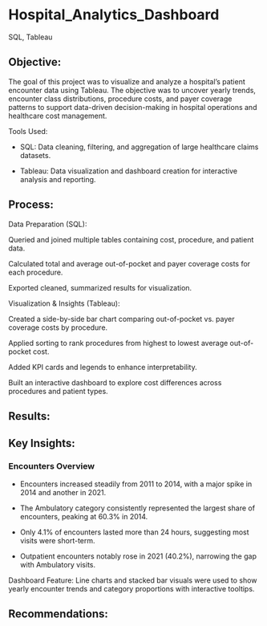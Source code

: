# Hospital_Analytics_Dashboard
SQL, Tableau


## Objective:
The goal of this project was to visualize and analyze a hospital’s patient encounter data using Tableau. The objective was to uncover yearly trends, encounter class distributions, procedure costs, and payer coverage patterns to support data-driven decision-making in hospital operations and healthcare cost management.

Tools Used:

- SQL: Data cleaning, filtering, and aggregation of large healthcare claims datasets.

- Tableau: Data visualization and dashboard creation for interactive analysis and reporting.

## Process:

Data Preparation (SQL):

Queried and joined multiple tables containing cost, procedure, and patient data.

Calculated total and average out-of-pocket and payer coverage costs for each procedure.

Exported cleaned, summarized results for visualization.

Visualization & Insights (Tableau):

Created a side-by-side bar chart comparing out-of-pocket vs. payer coverage costs by procedure.

Applied sorting to rank procedures from highest to lowest average out-of-pocket cost.

Added KPI cards and legends to enhance interpretability.

Built an interactive dashboard to explore cost differences across procedures and patient types.

## Results:

## Key Insights:

### Encounters Overview

- Encounters increased steadily from 2011 to 2014, with a major spike in 2014 and another in 2021.

- The Ambulatory category consistently represented the largest share of encounters, peaking at 60.3% in 2014.

- Only 4.1% of encounters lasted more than 24 hours, suggesting most visits were short-term.

- Outpatient encounters notably rose in 2021 (40.2%), narrowing the gap with Ambulatory visits.

Dashboard Feature: Line charts and stacked bar visuals were used to show yearly encounter trends and category proportions with interactive tooltips.

## Recommendations: 
